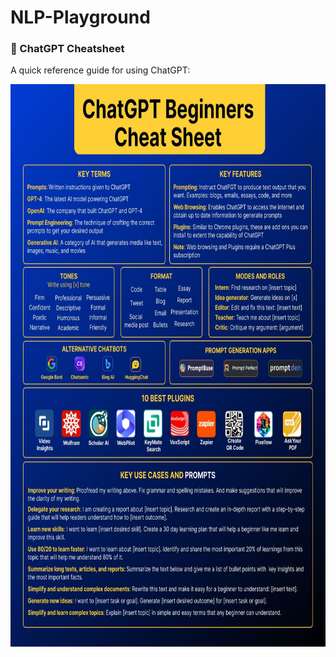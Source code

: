 # NLP-Playground

### 🚀 ChatGPT Cheatsheet

A quick reference guide for using ChatGPT: 

<img src="images/chatgpt-cheatsheet.jpeg" width="600" height="900" alt="ChatGpt-CheatSheet">

